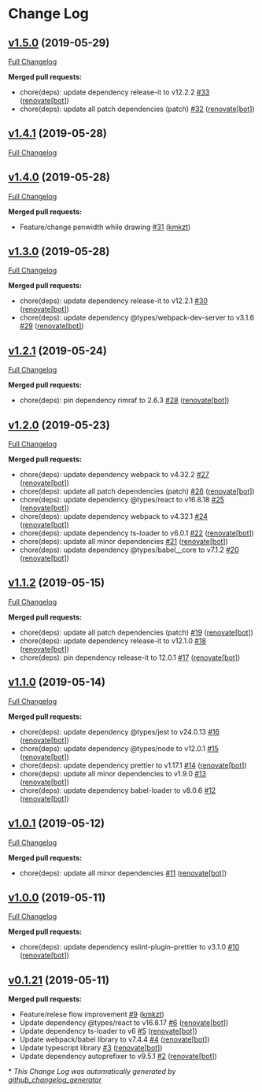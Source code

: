 # Change Log

## [v1.5.0](https://github.com/kmkzt/svg-drawing/tree/v1.5.0) (2019-05-29)
[Full Changelog](https://github.com/kmkzt/svg-drawing/compare/v1.4.1...v1.5.0)

**Merged pull requests:**

- chore\(deps\): update dependency release-it to v12.2.2 [\#33](https://github.com/kmkzt/svg-drawing/pull/33) ([renovate[bot]](https://github.com/apps/renovate))
- chore\(deps\): update all patch dependencies \(patch\) [\#32](https://github.com/kmkzt/svg-drawing/pull/32) ([renovate[bot]](https://github.com/apps/renovate))

## [v1.4.1](https://github.com/kmkzt/svg-drawing/tree/v1.4.1) (2019-05-28)
[Full Changelog](https://github.com/kmkzt/svg-drawing/compare/v1.4.0...v1.4.1)

## [v1.4.0](https://github.com/kmkzt/svg-drawing/tree/v1.4.0) (2019-05-28)
[Full Changelog](https://github.com/kmkzt/svg-drawing/compare/v1.3.0...v1.4.0)

**Merged pull requests:**

- Feature/change penwidth while drawing [\#31](https://github.com/kmkzt/svg-drawing/pull/31) ([kmkzt](https://github.com/kmkzt))

## [v1.3.0](https://github.com/kmkzt/svg-drawing/tree/v1.3.0) (2019-05-28)
[Full Changelog](https://github.com/kmkzt/svg-drawing/compare/v1.2.1...v1.3.0)

**Merged pull requests:**

- chore\(deps\): update dependency release-it to v12.2.1 [\#30](https://github.com/kmkzt/svg-drawing/pull/30) ([renovate[bot]](https://github.com/apps/renovate))
- chore\(deps\): update dependency @types/webpack-dev-server to v3.1.6 [\#29](https://github.com/kmkzt/svg-drawing/pull/29) ([renovate[bot]](https://github.com/apps/renovate))

## [v1.2.1](https://github.com/kmkzt/svg-drawing/tree/v1.2.1) (2019-05-24)
[Full Changelog](https://github.com/kmkzt/svg-drawing/compare/v1.2.0...v1.2.1)

**Merged pull requests:**

- chore\(deps\): pin dependency rimraf to 2.6.3 [\#28](https://github.com/kmkzt/svg-drawing/pull/28) ([renovate[bot]](https://github.com/apps/renovate))

## [v1.2.0](https://github.com/kmkzt/svg-drawing/tree/v1.2.0) (2019-05-23)
[Full Changelog](https://github.com/kmkzt/svg-drawing/compare/v1.1.2...v1.2.0)

**Merged pull requests:**

- chore\(deps\): update dependency webpack to v4.32.2 [\#27](https://github.com/kmkzt/svg-drawing/pull/27) ([renovate[bot]](https://github.com/apps/renovate))
- chore\(deps\): update all patch dependencies \(patch\) [\#26](https://github.com/kmkzt/svg-drawing/pull/26) ([renovate[bot]](https://github.com/apps/renovate))
- chore\(deps\): update dependency @types/react to v16.8.18 [\#25](https://github.com/kmkzt/svg-drawing/pull/25) ([renovate[bot]](https://github.com/apps/renovate))
- chore\(deps\): update dependency webpack to v4.32.1 [\#24](https://github.com/kmkzt/svg-drawing/pull/24) ([renovate[bot]](https://github.com/apps/renovate))
- chore\(deps\): update dependency ts-loader to v6.0.1 [\#22](https://github.com/kmkzt/svg-drawing/pull/22) ([renovate[bot]](https://github.com/apps/renovate))
- chore\(deps\): update all minor dependencies [\#21](https://github.com/kmkzt/svg-drawing/pull/21) ([renovate[bot]](https://github.com/apps/renovate))
- chore\(deps\): update dependency @types/babel\_\_core to v7.1.2 [\#20](https://github.com/kmkzt/svg-drawing/pull/20) ([renovate[bot]](https://github.com/apps/renovate))

## [v1.1.2](https://github.com/kmkzt/svg-drawing/tree/v1.1.2) (2019-05-15)
[Full Changelog](https://github.com/kmkzt/svg-drawing/compare/v1.1.0...v1.1.2)

**Merged pull requests:**

- chore\(deps\): update all patch dependencies \(patch\) [\#19](https://github.com/kmkzt/svg-drawing/pull/19) ([renovate[bot]](https://github.com/apps/renovate))
- chore\(deps\): update dependency release-it to v12.1.0 [\#18](https://github.com/kmkzt/svg-drawing/pull/18) ([renovate[bot]](https://github.com/apps/renovate))
- chore\(deps\): pin dependency release-it to 12.0.1 [\#17](https://github.com/kmkzt/svg-drawing/pull/17) ([renovate[bot]](https://github.com/apps/renovate))

## [v1.1.0](https://github.com/kmkzt/svg-drawing/tree/v1.1.0) (2019-05-14)
[Full Changelog](https://github.com/kmkzt/svg-drawing/compare/v1.0.1...v1.1.0)

**Merged pull requests:**

- chore\(deps\): update dependency @types/jest to v24.0.13 [\#16](https://github.com/kmkzt/svg-drawing/pull/16) ([renovate[bot]](https://github.com/apps/renovate))
- chore\(deps\): update dependency @types/node to v12.0.1 [\#15](https://github.com/kmkzt/svg-drawing/pull/15) ([renovate[bot]](https://github.com/apps/renovate))
- chore\(deps\): update dependency prettier to v1.17.1 [\#14](https://github.com/kmkzt/svg-drawing/pull/14) ([renovate[bot]](https://github.com/apps/renovate))
- chore\(deps\): update all minor dependencies to v1.9.0 [\#13](https://github.com/kmkzt/svg-drawing/pull/13) ([renovate[bot]](https://github.com/apps/renovate))
- chore\(deps\): update dependency babel-loader to v8.0.6 [\#12](https://github.com/kmkzt/svg-drawing/pull/12) ([renovate[bot]](https://github.com/apps/renovate))

## [v1.0.1](https://github.com/kmkzt/svg-drawing/tree/v1.0.1) (2019-05-12)
[Full Changelog](https://github.com/kmkzt/svg-drawing/compare/v1.0.0...v1.0.1)

**Merged pull requests:**

- chore\(deps\): update all minor dependencies [\#11](https://github.com/kmkzt/svg-drawing/pull/11) ([renovate[bot]](https://github.com/apps/renovate))

## [v1.0.0](https://github.com/kmkzt/svg-drawing/tree/v1.0.0) (2019-05-11)
[Full Changelog](https://github.com/kmkzt/svg-drawing/compare/v0.1.21...v1.0.0)

**Merged pull requests:**

- chore\(deps\): update dependency eslint-plugin-prettier to v3.1.0 [\#10](https://github.com/kmkzt/svg-drawing/pull/10) ([renovate[bot]](https://github.com/apps/renovate))

## [v0.1.21](https://github.com/kmkzt/svg-drawing/tree/v0.1.21) (2019-05-11)
**Merged pull requests:**

- Feature/relese flow improvement [\#9](https://github.com/kmkzt/svg-drawing/pull/9) ([kmkzt](https://github.com/kmkzt))
- Update dependency @types/react to v16.8.17 [\#6](https://github.com/kmkzt/svg-drawing/pull/6) ([renovate[bot]](https://github.com/apps/renovate))
- Update dependency ts-loader to v6 [\#5](https://github.com/kmkzt/svg-drawing/pull/5) ([renovate[bot]](https://github.com/apps/renovate))
- Update webpack/babel library to v7.4.4 [\#4](https://github.com/kmkzt/svg-drawing/pull/4) ([renovate[bot]](https://github.com/apps/renovate))
- Update typescript library [\#3](https://github.com/kmkzt/svg-drawing/pull/3) ([renovate[bot]](https://github.com/apps/renovate))
- Update dependency autoprefixer to v9.5.1 [\#2](https://github.com/kmkzt/svg-drawing/pull/2) ([renovate[bot]](https://github.com/apps/renovate))



\* *This Change Log was automatically generated by [github_changelog_generator](https://github.com/skywinder/Github-Changelog-Generator)*